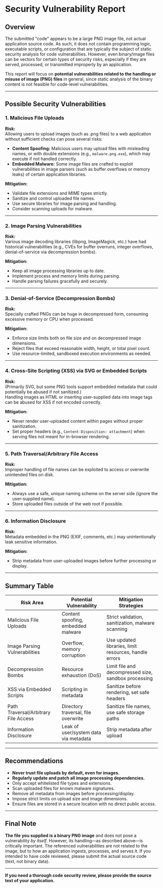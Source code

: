 # Security Vulnerability Report

## Overview

The submitted "code" appears to be a large PNG image file, not actual application source code. As such, it does not contain programming logic, executable scripts, or configuration that are typically the subject of static security analysis for code vulnerabilities. However, even binary/image files can be vectors for certain types of security risks, especially if they are served, processed, or transmitted improperly by an application.

This report will focus on **potential vulnerabilities related to the handling or misuse of image (PNG) files** in general, since static analysis of the binary content is not feasible for code-level vulnerabilities.

---

## Possible Security Vulnerabilities

### 1. **Malicious File Uploads**

**Risk:**  
Allowing users to upload images (such as .png files) to a web application without sufficient checks can pose several risks:
- **Content Spoofing:** Malicious users may upload files with misleading names, or with double extensions (e.g., `malware.png.exe`), which may execute if not handled correctly.
- **Embedded Malware:** Some image files are crafted to exploit vulnerabilities in image parsers (such as buffer overflows or memory leaks) of certain application libraries.

**Mitigation:**  
- Validate file extensions and MIME types strictly.
- Sanitize and control uploaded file names.
- Use secure libraries for image parsing and handling.
- Consider scanning uploads for malware.

---

### 2. **Image Parsing Vulnerabilities**

**Risk:**  
Various image decoding libraries (libpng, ImageMagick, etc.) have had historical vulnerabilities (e.g., CVEs for buffer overruns, integer overflows, denial-of-service via decompression bombs).

**Mitigation:**  
- Keep all image processing libraries up to date.
- Implement process and memory limits during parsing.
- Handle parsing failures gracefully and securely.

---

### 3. **Denial-of-Service (Decompression Bombs)**

**Risk:**  
Specially crafted PNGs can be huge in decompressed form, consuming excessive memory or CPU when processed.

**Mitigation:**  
- Enforce size limits both on file size and on decompressed image dimensions.
- Reject files that exceed reasonable width, height, or total pixel count.
- Use resource-limited, sandboxed execution environments as needed.

---

### 4. **Cross-Site Scripting (XSS) via SVG or Embedded Scripts**

**Risk:**  
(Primarily SVG, but some PNG tools support embedded metadata that could potentially be abused if not sanitized.)  
Handling images as HTML or inserting user-supplied data into image tags can be abused for XSS if not encoded correctly.

**Mitigation:**  
- Never render user-uploaded content within pages without proper sanitization.
- Set proper headers (e.g., `Content-Disposition: attachment`) when serving files not meant for in-browser rendering.

---

### 5. **Path Traversal/Arbitrary File Access**

**Risk:**  
Improper handling of file names can be exploited to access or overwrite unintended files on disk.

**Mitigation:**  
- Always use a safe, unique naming scheme on the server side (ignore the user-supplied name).
- Store uploaded files outside of the web root if possible.

---

### 6. **Information Disclosure**

**Risk:**  
Metadata embedded in the PNG (EXIF, comments, etc.) may unintentionally leak sensitive information.

**Mitigation:**  
- Strip metadata from user-uploaded images before further processing or display.

---

## Summary Table

| Risk Area                                  | Potential Vulnerability                 | Mitigation Strategies                                |
|---------------------------------------------|-----------------------------------------|------------------------------------------------------|
| Malicious File Uploads                      | Content spoofing, embedded malware      | Strict validation, sanitization, malware scanning    |
| Image Parsing Vulnerabilities               | Overflow, memory corruption             | Use updated libraries, limit resources, handle errors|
| Decompression Bombs                         | Resource exhaustion (DoS)               | Limit file and decompressed size, sandbox processing |
| XSS via Embedded Scripts                    | Scripting in metadata                   | Sanitize before rendering, set safe headers          |
| Path Traversal/Arbitrary File Access        | Directory traversal, file overwrite     | Sanitize file names, use safe storage paths          |
| Information Disclosure                      | Leak of user/system data via metadata   | Strip metadata after upload                          |

---

## Recommendations

- **Never trust file uploads by default, even for images.**
- **Regularly update and patch all image processing dependencies.**
- Only accept whitelisted file types and extensions.
- Scan uploaded files for known malware signatures.
- Remove all metadata from images before processing/display.
- Impose strict limits on upload size and image dimensions.
- Ensure files are stored in a secure location with no direct public access.

---

## Final Note

**The file you supplied is a binary PNG image** and does not pose a vulnerability _by itself_. However, its handling—as described above—is critically important. The referenced vulnerabilities are not related to the image, but to how an application ingests, processes, and serves it. If you intended to have code reviewed, please submit the actual source code (text, not binary data).

---

**If you need a thorough code security review, please provide the source text of your application.**